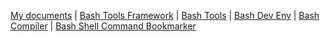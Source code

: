 <!-- _navbar.md -->

[My documents](https://fchastanet.github.io/my-documents/) |
[Bash Tools Framework](https://fchastanet.github.io/bash-tools-framework/) |
[Bash Tools](https://fchastanet.github.io/bash-tools/) |
[Bash Dev Env](https://fchastanet.github.io/bash-dev-env/) |
[Bash Compiler](https://fchastanet.github.io/bash-compiler/) |
[Bash Shell Command Bookmarker](/)
